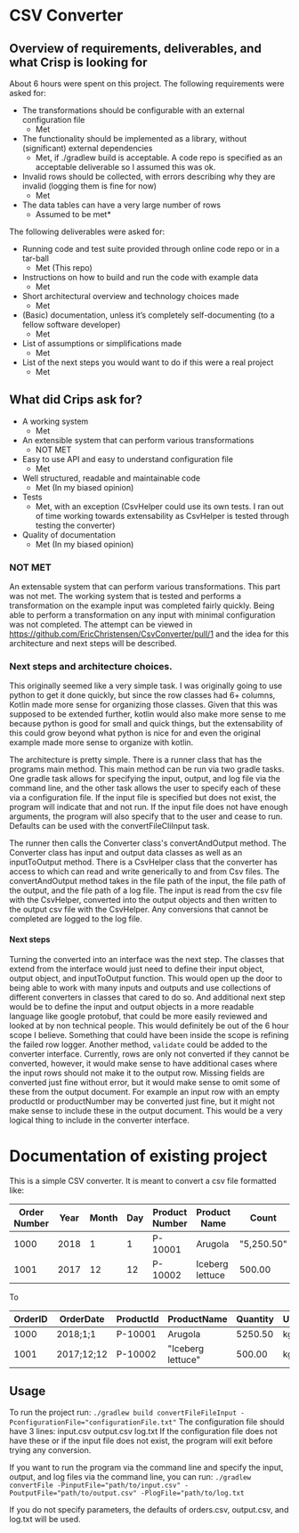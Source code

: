 # CSV Converter
## Overview of requirements, deliverables, and what Crisp is looking for
About 6 hours were spent on this project. The following requirements were asked for:
* The transformations should be configurable with an external configuration file
    * Met
* The functionality should be implemented as a library, without (significant) external
dependencies
    * Met, if ./gradlew build is acceptable. A code repo is specified as an acceptable deliverable so I assumed this was ok.
* Invalid rows should be collected, with errors describing why they are invalid (logging
them is fine for now)
    * Met 
* The data tables can have a very large number of rows
    * Assumed to be met*
  
The following deliverables were asked for:
* Running code and test suite provided through online code repo or in a tar-ball
    * Met (This repo) 
* Instructions on how to build and run the code with example data
    * Met 
* Short architectural overview and technology choices made
    * Met 
* (Basic) documentation, unless it’s completely self-documenting (to a fellow software
developer)
    * Met 
* List of assumptions or simplifications made
    * Met 
* List of the next steps you would want to do if this were a real project
    * Met

## What did Crips ask for?
* A working system
    * Met
* An extensible system that can perform various transformations
    * NOT MET
* Easy to use API and easy to understand configuration file
    * Met
* Well structured, readable and maintainable code
    * Met (In my biased opinion) 
* Tests
    * Met, with an exception (CsvHelper could use its own tests. I ran out of time working towards extensability as CsvHelper is tested through testing the converter)
* Quality of documentation
    * Met (In my biased opinion)

### NOT MET
An extensable system that can perform various transformations. This part was not met. The working system that is tested
and performs a transformation on the example input was completed fairly quickly. Being able to perform a transformation on
any input with minimal configuration was not completed. The attempt can be viewed in https://github.com/EricChristensen/CsvConverter/pull/1
and the idea for this architecture and next steps will be described.

### Next steps and architecture choices.
This originally seemed like a very simple task. I was originally going to use python to
get it done quickly, but since the row classes had 6+ columns, Kotlin made more sense for
organizing those classes. Given that this was supposed to be extended further, kotlin would
also make more sense to me because python is good for small and quick things, but the extensability
of this could grow beyond what python is nice for and even the original example made more
sense to organize with kotlin.

The architecture is pretty simple. There is a runner class that has the programs main method.
This main method can be run via two gradle tasks. One gradle task allows for specifying the input,
output, and log file via the command line, and the other task allows the user to specify each of these
via a configuration file. If the input file is specified but does not exist, the program will indicate
that and not run. If the input file does not have enough arguments, the program will also specify that
to the user and cease to run. Defaults can be used with the convertFileCliInput task.

The runner then calls the Converter class's convertAndOutput method. The Converter class has input and
output data classes as well as an inputToOutput method. There is a CsvHelper class that the converter has
access to which can read and write generically to and from Csv files. The convertAndOutput method takes in the file
path of the input, the file path of the output, and the file path of a log file. The input is read
from the csv file with the CsvHelper, converted into the output objects and then written to the output csv
file with the CsvHelper. Any conversions that cannot be completed are logged to the log file.

#### Next steps
Turning the converted into an interface was the next step. The classes that extend from the interface
would just need to define their input object, output object, and inputToOutput function. This would
open up the door to being able to work with many inputs and outputs and use collections of different converters
in classes that cared to do so. And additional next step would be to define the input and output objects
in a more readable language like google protobuf, that could be more easily reviewed and looked at by non
technical people. This would definitely be out of the 6 hour scope I believe. Something that could have been
inside the scope is refining the failed row logger. Another method, `validate` could be added to the converter interface.
Currently, rows are only not converted if they cannot be converted, however, it would make sense to have
additional cases where the input rows should not make it to the output row. Missing fields are converted just
fine without error, but it would make sense to omit some of these from the output document. For example
an input row with an empty productId or productNumber may be converted just fine, but it might not make sense
to include these in the output document. This would be a very logical thing to include in the converter interface.

# Documentation of existing project
This is a simple CSV converter. It is meant to convert a csv file formatted like:

|Order Number|Year|Month|Day|Product Number|Product Name|Count|Extra Col1|Extra Col2|Empty Column|
|------------|----|-----|---|--------------|------------|-----|----------|----------|------------|
|1000|2018|1|1|P-10001|Arugola|"5,250.50"|Lorem|Ipsum|
|1001|2017|12|12|P-10002|Iceberg lettuce|500.00|Lorem,Ipsum|

To

|OrderID|OrderDate|ProductId|ProductName|Quantity|Unit|
|-------|---------|---------|-----------|--------|----|
|1000|2018;1;1|P-10001|Arugola|5250.50|kg|
|1001|2017;12;12|P-10002|"Iceberg lettuce"|500.00|kg|

## Usage
To run the project run:
`./gradlew build convertFileFileInput -PconfigurationFile="configurationFile.txt"`
The configuration file should have 3 lines:
input.csv
output.csv
log.txt
If the configuration file does not have these or if the input file does not exist, the
program will exit before trying any conversion.

If you want to run the program via the command line and specify the input, output, and log files
via the command line, you can run:
`./gradlew convertFile -PinputFile="path/to/input.csv" -PoutputFile="path/to/output.csv" -PlogFile="path/to/log.txt`

If you do not specify parameters, the defaults of orders.csv, output.csv, and log.txt will be used.